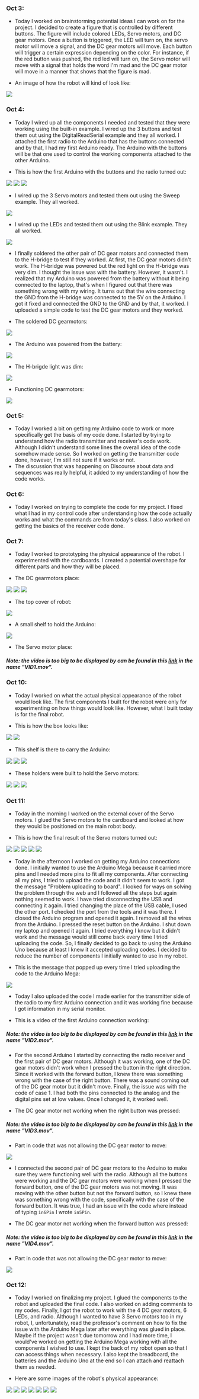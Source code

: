 ### Oct 3:

- Today I worked on brainstorming potential ideas I can work on for the project. I decided to create a figure that is controlled by different buttons. The figure will include colored LEDs, Servo motors, and DC gear motors. Once a button is triggered, the LED will turn on, the servo motor will move a signal, and the DC gear motors will move. Each button will trigger a certain expression depending on the color. For instance, if the red button was pushed, the red led will turn on, the Servo motor will move with a signal that holds the word I'm mad and the DC gear motor will move in a manner that shows that the figure is mad.

- An image of how the robot will kind of look like:

![](Media/IMG1.jpg)

### Oct 4:

- Today I wired up all the components I needed and tested that they were working using the built-in example. I wired up the 3 buttons and test them out using the DigitalReadSerial example and they all worked. I attached the first radio to the Arduino that has the buttons connected and by that, I had my first Arduino ready. The Arduino with the buttons will be that one used to control the working components attached to the other Arduino.

- This is how the first Arduino with the buttons and the radio turned out:

![](Media/IMG2.jpg)
![](Media/IMG3.jpg)
![](Media/IMG4.jpg)

- I wired up the 3 Servo motors and tested them out using the Sweep example. They all worked.

![](Media/IMG5.jpg)

- I wired up the LEDs and tested them out using the Blink example. They all worked.

![](Media/IMG6.jpg)

- I finally soldered the other pair of DC gear motors and connected them to the H-bridge to test if they worked. At first, the DC gear motors didn't work. The H-bridge was powered but the red light on the H-bridge was very dim. I thought the issue was with the battery. However, it wasn't. I realized that my Arduino was powered from the battery without it being connected to the laptop, that's when I figured out that there was something wrong with my wiring. It turns out that the wire connecting the GND from the H-bridge was connected to the 5V on the Arduino. I got it fixed and connected the GND to the GND and by that, it worked. I uploaded a simple code to test the DC gear motors and they worked.

- The soldered DC gearmotors:

![](Media/IMG7.jpg)

- The Arduino was powered from the battery:

![](Media/IMG8.jpg)

- The H-brigde light was dim:

![](Media/IMG9.jpg)

- Functioning DC gearmotors:

![](Media/IMG10.jpg)

### Oct 5:

- Today I worked a bit on getting my Arduino code to work or more specifically get the basis of my code done. I started by trying to understand how the radio transmitter and receiver's code work. Although I didn't understand some lines the overall idea of the code somehow made sense. So I worked on getting the transmitter code done, however, I'm still not sure if it works or not. 
- The discussion that was happening on Discourse about data and sequences was really helpful, it added to my understanding of how the code works.

### Oct 6:

- Today I worked on trying to complete the code for my project. I fixed what I had in my control code after understanding how the code actually works and what the commands are from today's class. I also worked on getting the basics of the receiver code done. 

### Oct 7:

- Today I worked to prototyping the physical appearance of the robot. I experimented with the cardboards. I created a potential overshape for different parts and how they will be placed.

- The DC gearmotors place:

![](Media/IMG11.jpg)
![](Media/IMG12.jpg)
![](Media/IMG13.jpg)

- The top cover of robot:

![](Media/IMG14.jpg)

- A small shelf to hold the Arduino:

![](Media/IMG15.jpg)

- The Servo motor place:

##### Note: the video is too big to be displayed by can be found in this [link](https://drive.google.com/drive/folders/1Rfj4b0oC8dW9Eg20YPf45i3h9HUjXvx3) in the name "VID1.mov".

### Oct 10:

- Today I worked on what the actual physical appearance of the robot would look like. The first components I built for the robot were only for experimenting on how things would look like. However, what I built today is for the final robot.

- This is how the box looks like:

![](Media/IMG16.jpg)
![](Media/IMG17.jpg)

- This shelf is there to carry the Arduino:

![](Media/IMG18.jpg)
![](Media/IMG19.jpg)
![](Media/IMG20.jpg)

- These holders were built to hold the Servo motors:

![](Media/IMG21.jpg)
![](Media/IMG22.jpg)
![](Media/IMG23.jpg)

### Oct 11:

- Today in the morning I worked on the external cover of the Servo motors. I glued the Servo motors to the cardboard and looked at how they would be positioned on the main robot body. 

- This is how the final result of the Servo motors turned out: 

![](Media/IMG27.jpg)
![](Media/IMG28.jpg)
![](Media/IMG29.jpg)
![](Media/IMG30.jpg)
![](Media/IMG31.jpg)

- Today in the afternoon I worked on getting my Arduino connections done. I initially wanted to use the Arduino Mega because it carried more pins and I needed more pins to fit all my components. After connecting all my pins, I tried to upload the code and it didn't seem to work. I got the message "Problem uploading to board". I looked for ways on solving the problem through the web and I followed all the steps but again nothing seemed to work. I have tried disconnecting the USB and connecting it again. I tried changing the place of the USB cable, I used the other port. I checked the port from the tools and it was there. I closed the Arduino program and opened it again. I removed all the wires from the Arduino. I pressed the reset button on the Arduino. I shut down my laptop and opened it again. I tried everything I know but it didn't work and the message would still come back every time I tried uploading the code. So, I finally decided to go back to using the Arduino Uno because at least I knew it accepted uploading codes. I decided to reduce the number of components I initially wanted to use in my robot.

- This is the message that popped up every time I tried uploading the code to the Arduino Mega:

![](Media/IMG24.jpg)

- Today I also uploaded the code I made earlier for the transmitter side of the radio to my first Arduino connection and it was working fine because I got information in my serial monitor.

- This is a video of the first Arduino connection working:

##### Note: the video is too big to be displayed by can be found in this [link](https://drive.google.com/drive/folders/1Rfj4b0oC8dW9Eg20YPf45i3h9HUjXvx3) in the name "VID2.mov".

- For the second Arduino I started by connecting the radio receiver and the first pair of DC gear motors. Although it was working, one of the DC gear motors didn't work when I pressed the button in the right direction. Since it worked with the forward button, I knew there was something wrong with the case of the right button. There was a sound coming out of the DC gear motor but it didn't move. Finally, the issue was with the code of case 1. I had both the pins connected to the analog and the digital pins set at low values. Once I changed it, it worked well.

- The DC gear motor not working when the right button was pressed:

##### Note: the video is too big to be displayed by can be found in this [link](https://drive.google.com/drive/folders/1Rfj4b0oC8dW9Eg20YPf45i3h9HUjXvx3) in the name "VID3.mov".

- Part in code that was not allowing the DC gear motor to move:

![](Media/IMG25.jpg)

- I connected the second pair of DC gear motors to the Arduino to make sure they were functioning well with the radio. Although all the buttons were working and the DC gear motors were working when I pressed the forward button, one of the DC gear motors was not moving. It was moving with the other button but not the forward button, so I knew there was something wrong with the code, specifically with the case of the forward button. It was true, I had an issue with the code where instead of typing `in6Pin` I wrote `in5Pin`. 

- The DC gear motor not working when the forward button was pressed:

##### Note: the video is too big to be displayed by can be found in this [link](https://drive.google.com/drive/folders/1Rfj4b0oC8dW9Eg20YPf45i3h9HUjXvx3) in the name "VID4.mov".

- Part in code that was not allowing the DC gear motor to move:

![](Media/IMG26.jpg)

### Oct 12:

- Today I worked on finalizing my project. I glued the components to the robot and uploaded the final code. I also worked on adding comments to my codes. Finally, I got the robot to work with the 4 DC gear motors, 6 LEDs, and radio. Although I wanted to have 3 Servo motors too in my robot, I, unfortunately, read the professor's comment on how to fix the issue with the Arduino Mega later after everything was glued in place. Maybe if the project wasn't due tomorrow and I had more time, I would've worked on getting the Arduino Mega working with all the components I wished to use. I kept the back of my robot open so that I can access things when necessary. I also kept the breadboard, the batteries and the Arduino Uno at the end so I can attach and reattach them as needed.

- Here are some images of the robot's physical appearance:

![](Media/IMG27.jpg)
![](Media/IMG28.jpg)
![](Media/IMG29.jpg)
![](Media/IMG30.jpg)
![](Media/IMG31.jpg)
![](Media/IMG32.jpg)
![](Media/IMG33.jpg)
